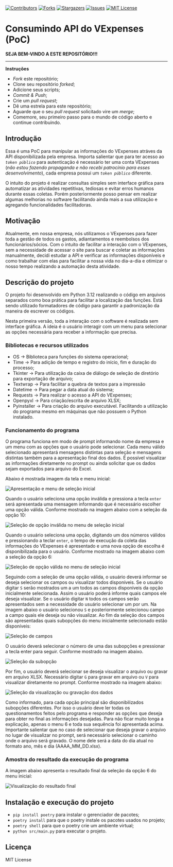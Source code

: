 [![Contributors][contributors-shield]][contributors-url]
[![Forks][forks-shield]][forks-url]
[![Stargazers][stars-shield]][stars-url]
[![Issues][issues-shield]][issues-url]
[![MIT License][license-shield]][license-url]

[contributors-shield]: https://img.shields.io/github/contributors/J-o-n-a-s/consumindo-api-vexpenses.svg?style=for-the-badge
[contributors-url]: https://github.com/J-o-n-a-s/consumindo-api-vexpenses/graphs/contributors
[forks-shield]: https://img.shields.io/github/forks/J-o-n-a-s/consumindo-api-vexpenses.svg?style=for-the-badge
[forks-url]: https://github.com/J-o-n-a-s/consumindo-api-vexpenses/network/members
[stars-shield]: https://img.shields.io/github/stars/J-o-n-a-s/consumindo-api-vexpenses.svg?style=for-the-badge
[stars-url]: https://github.com/J-o-n-a-s/consumindo-api-vexpenses/stargazers
[issues-shield]: https://img.shields.io/github/issues/J-o-n-a-s/consumindo-api-vexpenses.svg?style=for-the-badge
[issues-url]: https://github.com/J-o-n-a-s/consumindo-api-vexpenses/issues
[license-shield]: https://img.shields.io/github/license/J-o-n-a-s/consumindo-api-vexpenses.svg?style=for-the-badge
[license-url]: https://github.com/J-o-n-a-s/consumindo-api-vexpenses/blob/master/LICENSE

# Consumindo API do VExpenses (PoC)

**SEJA BEM-VINDO A ESTE REPOSITÓRIO!!!**

-------------

**Instruções**

 - *Fork* este repositório;
 - Clone seu repositório *forked*;
 - Adicione seus scripts;
 - *Commit & Push*;
 - Crie um *pull request*;
 - Dê uma estrela para este repositório;
 - Aguarde que o seu *pull request* solicitado vire um *merge*;
 - Comemore, seu primeiro passo para o mundo de código aberto e continue contribuindo.

## Introdução

Essa é uma PoC para manipular as informações do VExpenses atráves da API disponibilizada pela empresa. Importa salientar que para ter acesso ao *```token público```* para autenticação é necessário ter uma conta VExpenses (*não estou fazendo propaganda e não recebi patrocínio para esses desenvolvimento*), cada empresa possui um *```token público```* diferente.

O intuito do projeto é realizar consultas simples sem interface gráfica para automatizar as atividades repetitivas, tediosas e evitar erros humanos durante essas coletas. Porém posteriormente posso pensar em realizar algumas melhorias no software facilitando ainda mais a sua utilização e agregando funcionalidades facilitadoras.

## Motivação

Atualmente, em nossa empresa, nós utilizamos o VExpenses para fazer toda a gestão de todos os gastos, adiantamentos e reembolsos dos funcionários/sócios. Com o intuito de facilitar a interação com o VExpenses, sem a necessidade de acessar o site para buscar e coletar as informações manualmente, decidi estudar a API e verificar as informações disponíveis e como trabalhar com elas para facilitar a nossa vida no dia-a-dia e otimizar o nosso tempo realizando a automação desta atividade.

## Descrição do projeto

O projeto foi desenvolvido em Python 3.12 realizando o código em arquivos separados como boa prática para facilitar a localização das funções. Está sendo utilizado formatadores de código para garantir a padronização da maneira de escrever os códigos.

Nesta primeira versão, toda a interação com o software é realizada sem interface gráfica. A ideia é o usuário interagir com um menu para selecionar as opções necessária para receber a informação que precisa.

### Bibliotecas e recursos utilizados

 - OS -> Biblioteca para funções do sistema operacional;
 - Time -> Para adição de tempo e registro do início, fim e duração do processo;
 - Tkinter -> Para utilização da caixa de diálogo de seleção de diretório para exportação de arquivo;
 - Textwrap -> Para facilitar a quebra de textos para a impressão
 - Datetime -> Para pegar a data atual do sistema;
 - Requests -> Para realizar o acesso a API do VExpenses;
 - Openpyxl -> Para criação/escrita de arquivo XLSX;
 - Pyinstaller -> Para criação do arquivo executável. Facilitando a utilização do programa mesmo em máquinas que não possuem o Python instalado.

### Funcionamento do programa

O programa funciona em modo de prompt informando nome da empresa e um menu com as opções que o usuário pode selecionar. Cada menu válido selecionado apresentará mensagens distintas para seleção e mensagens distintas também para a apresentação final dos dados. É possível visualizar as informações diretamente no prompt ou ainda solicitar que os dados sejam exportados para arquivo do Excel.

Abaixo é mostrada imagem da tela e menu inicial:

![Apresentação e menu de seleção inicial](img/menu_geral.png)

Quando o usuário seleciona uma opção inválida e pressiona a tecla ```enter``` será apresentada uma mensagem informando que é necessário escolher uma opção válida. Conforme mostrado na imagem abaixo com a seleção da opção 10:

![Seleção de opção inválida no menu de seleção inicial](img/menu_geral_selecao_invalida.png)

Quando o usuário seleciona uma opção, digitando um dos números válidos e pressionando a teclar ```enter```, o tempo de execução da coleta das informações do VExpenses é apresentado e uma nova opção de escolha é disponibilizada para o usuário. Conforme mostrado na imagem abaixo com a seleção da opção 6:

![Seleção de opção válida no menu de seleção inicial](img/menu_geral_selecao_valida.png)

Seguindo com a seleção de uma opção válida, o usuário deverá informar se deseja selecionar os campos ou visualizar todos disponíveis. Se o usuário digitar ```S``` serão mostrados um a um todos as campos disponíveis da opção inicialmente selecionada. Assim o usuário poderá informe quais campos ele deseja visualizar. Se o usuário digitar ```N``` todos os campos serão apresentados sem a necessidade do usuário selecionar um por um. Na imagem abaixo o usuário selecionou ```S``` e posteriormente selecionou campo a campo quais ele deseja ou não visualizar. Ao fim da seleção dos campos são apresentadas quais subopções do menu inicialmente selecionado estão disponíveis:

![Seleção de campos](img/selecao_de_campos.png)

 O usuário deverá selecionar o número de uma das subopções e pressionar a tecla enter para seguir. Conforme mostrado na imagem abaixo.

![Seleção da subopção](img/visualizar_ou_gravar_arquivo.png)

Por fim, o usuário deverá selecionar se deseja visualizar o arquivo ou gravar em arquivo XLSX. Necessário digitar ```G``` para gravar em arquivo ou ```V``` para visualizar diretamente no prompt. Conforme mostrado na imagem abaixo:

![Seleção da visualização ou gravação dos dados](img/visualizacao_dos_dados.png)

Como informado, para cada opção principal são disponibilizados subopções diferentes. Por isso o usuário deve ler todas os questionamentos feitos pelo programa e responder as opções que deseja para obter no final as informações desejadas. Para não ficar muito longa a explicação, apenas o menu 6 e toda sua sequência foi apresentada acima. Importante salientar que no caso de selecionar que deseja gravar o arquivo no lugar de visualizar no prompt, será necessário selecionar o caminho onde o arquivo será gravado. O nome dele será a data do dia atual no formato ano, mês e dia (AAAA_MM_DD.xlsx).

### Amostra do resultado da execução do programa

A imagem abaixo apresenta o resultado final da seleção da opção 6 do menu inicial:

![Visualização do resultado final](img/resultado_final.gif)

## Instalação e execução do projeto

 - `pip install poetry` para instalar o gerenciador de pacotes;
 - `poetry install` para que o poetry instale os pacotes usados no projeto;
 - `poetry shell` para que o poetry crie um ambiente virtual;
 - `python src/main.py` para executar o projeto.

## Licença

MIT License
 
